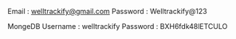Email : welltrackify@gmail.com
Password : Welltrackify@123

MongeDB
Username : welltrackify
Password : BXH6fdk48lETCULO

